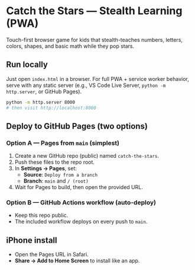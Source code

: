 # Catch the Stars — Stealth Learning (PWA)

Touch-first browser game for kids that stealth-teaches numbers, letters, colors, shapes, and basic math while they pop stars.

## Run locally
Just open `index.html` in a browser. For full PWA + service worker behavior, serve with any static server (e.g., VS Code Live Server, `python -m http.server`, or GitHub Pages).

```bash
python -m http.server 8000
# then visit http://localhost:8000
```

## Deploy to GitHub Pages (two options)

### Option A — Pages from `main` (simplest)
1. Create a new GitHub repo (public) named `catch-the-stars`.
2. Push these files to the repo root.
3. In **Settings → Pages**, set:
   - **Source**: `Deploy from a branch`
   - **Branch**: `main` and `/ (root)`
4. Wait for Pages to build, then open the provided URL.

### Option B — GitHub Actions workflow (auto-deploy)
- Keep this repo public.
- The included workflow deploys on every push to `main`.

## iPhone install
- Open the Pages URL in Safari.
- **Share → Add to Home Screen** to install like an app.
